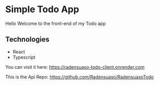 # Simple Todo App

Hello Welcome to the front-end of my Todo app

## Technologies

- React
- Typescript

You can visit it here: https://radensuaso-todo-client.onrender.com

This is the Api Repo: https://github.com/Radensuaso/RadensuasoTodo